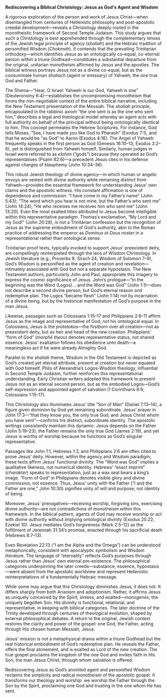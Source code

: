 **Rediscovering a Biblical Christology: Jesus as God's Agent and Wisdom**

A rigorous exploration of the person and work of Jesus Christ—when disentangled from centuries of Hellenistic philosophy and post-apostolic creedal development—reveals a Christology deeply rooted in the monotheistic framework of Second Temple Judaism. This study argues that such a Christology is best apprehended through the complementary lenses of the Jewish legal principle of agency (*shaliah*) and the Hebraic tradition of personified Wisdom (*Chokmah*). It contends that the prevailing Trinitarian orthodoxy—which identifies Jesus as an ontologically co-equal, co-eternal person within a triune Godhead—constitutes a substantial departure from the original, unitarian monotheism affirmed by Jesus and the apostles. The biblical witness portrays Jesus not as a divine co-equal, but as the consummate human *shaliach* (agent or emissary) of Yahweh, the one true God and Father.

The Shema—“Hear, O Israel: Yahweh is our God, Yahweh is one” (Deuteronomy 6:4)—establishes the uncompromising monotheism that forms the non-negotiable context of the entire biblical narrative, including the New Testament presentation of the Messiah. The *shaliah* principle, encapsulated in the rabbinic axiom “the one sent is as the one who sent him,” describes a legal and theological model whereby an agent acts with full authority on behalf of the principal without being ontologically identical to him. This concept permeates the Hebrew Scriptures. For instance, God tells Moses, “See, I have made you like God to Pharaoh” (Exodus 7:1), and that he would be “as God” to Aaron (Exodus 4:16). The Angel of Yahweh frequently speaks in the first person as God (Genesis 16:10–13; Exodus 3:2–6), yet is distinguished from Yahweh himself. Similarly, human judges in Israel were referred to as *elohim* (“gods”) because they operated as God’s representatives (Psalm 82:6)—a precedent Jesus cites in his defense against charges of blasphemy (John 10:34–36).

This robust Jewish theology of divine agency—in which human or angelic envoys are vested with divine authority while remaining distinct from Yahweh—provides the essential framework for understanding Jesus’ own claims and the apostolic witness. His constant affirmation is one of dependence and commission: “I have come in my Father’s name” (John 5:43); “The word which you hear is not mine, but the Father’s who sent me” (John 14:24); “He who receives me receives him who sent me” (John 13:20). Even the most exalted titles attributed to Jesus become intelligible within this representative paradigm. Thomas’s exclamation, “My Lord and my God!” (John 20:28), is not a Trinitarian confession but the recognition of Jesus as the supreme embodiment of God's authority, akin to the Roman practice of addressing the emperor as *Dominus et Deus noster* in a representational rather than ontological sense.

Trinitarian proof texts, typically invoked to support Jesus’ preexistent deity, are compellingly reinterpreted through the lens of Wisdom Christology. In Jewish literature (e.g., Proverbs 8; Sirach 24; Wisdom of Solomon 7–9), God’s Wisdom is personified as the agent of creation and revelation—intimately associated with God but not a separate hypostasis. The New Testament authors, particularly John and Paul, appropriate this imagery to express the cosmic significance of Jesus. John’s prologue—“In the beginning was the Word (Logos)... and the Word was God” (John 1:1)—does not describe a second divine person, but God’s eternal reason and redemptive plan. The Logos “became flesh” (John 1:14) not by incarnation of a divine being, but by the historical manifestation of God’s purpose in the man Jesus.

Likewise, passages such as Colossians 1:15–17 and Philippians 2:6–11 affirm Jesus as the image and representative of God, not his ontological equal. In Colossians, Jesus is the *prototokos*—the firstborn over all creation—not as preexistent deity, but as heir and head of the new creation. Philippians’ “form of God” (*morphē theou*) denotes representative status, not shared essence. Jesus’ exaltation follows his obedience unto death—a meaningless act if he were already Almighty God.

Parallel to the *shaliah* theme, Wisdom in the Old Testament is depicted as God’s created yet eternal attribute, present at creation but never equated with God himself. Philo of Alexandria’s Logos-Wisdom theology, influential in Second Temple Judaism, further reinforces this representational understanding. Early Christian writers adopted this framework to present Jesus not as an eternal second person, but as the embodied Logos—God’s self-expression and appointed agent of salvation (1 Corinthians 8:6; Colossians 1:15–17).

This Christology also illuminates Jesus’ title “Son of Man” (Daniel 7:13–14), a figure given dominion by God yet remaining subordinate. Jesus’ prayer in John 17:3—“that they know you, the only true God, and Jesus Christ whom you have sent”—confirms his distinct, subordinate identity. The apostolic writings consistently maintain this dynamic: Jesus depends on the Father (John 5:19–23), the Father remains the only true God (James 2:19), and yet Jesus is worthy of worship because he functions as God’s singular representative.

Passages like John 1:1, Hebrews 1:3, and Philippians 2:6 are often cited to prove Jesus’ deity. However, within the agency and Wisdom paradigm, these texts affirm Jesus’ functional divinity. The “Word was God” implies a qualitative likeness, not numerical identity. Hebrews’ “exact imprint” (*charakter*) speaks to representation, just as a wax seal bears a king’s image. “Form of God” in Philippians denotes visible glory and divine commission, not essence. Thus, Jesus’ unity with the Father (“I and the Father are one,” John 10:30) signifies unity of will and purpose, not identity of being.

Moreover, Jesus' prerogatives—receiving worship, forgiving sins, exercising divine authority—are not contradictions of monotheism within this framework. In the biblical pattern, agents of God may receive worship or act with divine authority without implying ontological divinity (Exodus 25:22; Ezekiel 10). Jesus mediates God’s forgiveness (Mark 2:5–12) as the fulfillment of Jeremiah 31:34’s promise, enacted through his sacrificial death (Hebrews 8:7–13).

Even Revelation 22:13 (“I am the Alpha and the Omega”) can be understood metaphorically, consistent with apocalyptic symbolism and Wisdom literature. The language of “eternality” reflects God’s purposes through Jesus rather than Jesus' own eternal pre-existence. The philosophical categories underpinning the later creeds—substance, essence, hypostasis—were absent from the apostolic worldview and represent Hellenistic reinterpretations of a fundamentally Hebraic message.

While some may argue that this Christology diminishes Jesus, it does not. It differs sharply from both Arianism and adoptionism. Rather, it affirms Jesus as uniquely conceived by the Spirit, sinless, and exalted—*monogenēs*, the uniquely begotten Son. His divinity is functional, relational, and representative, in keeping with biblical categories. The later doctrine of the Trinity developed through centuries of theological evolution, shaped by external philosophical debates. A return to the original, Jewish context restores the clarity and power of the gospel: one God, the Father, acting through His chosen human Messiah, Jesus.

Jesus' mission is not a metaphysical drama within a triune Godhead but the real historical embodiment of God’s redemptive plan. He reveals the Father, offers the final atonement, and is exalted as Lord of the new creation. The true gospel proclaims the kingdom of the one God and invites faith in His Son, the man Jesus Christ, through whom salvation is offered.

Rediscovering Jesus as God’s anointed agent and personified Wisdom reclaims the simplicity and radical monotheism of the apostolic gospel. It transforms our theology and worship: we worship the Father through the Son by the Spirit, proclaiming one God and trusting in the one whom He has sent.
